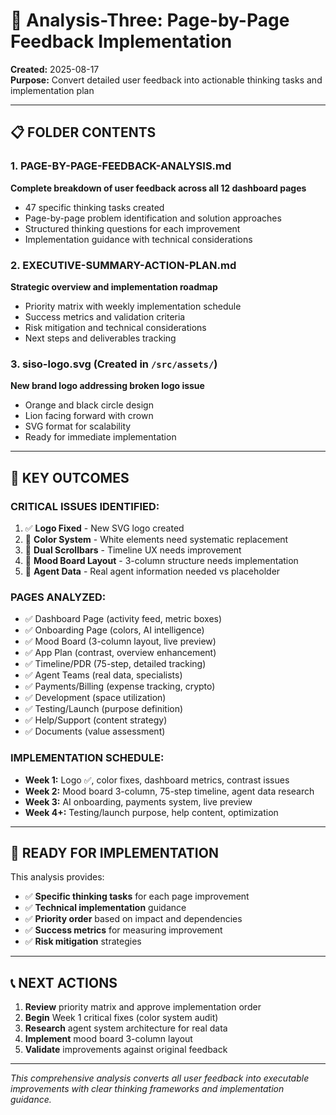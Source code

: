 # 📁 Analysis-Three: Page-by-Page Feedback Implementation

**Created:** 2025-08-17  
**Purpose:** Convert detailed user feedback into actionable thinking tasks and implementation plan

---

## 📋 **FOLDER CONTENTS**

### **1. PAGE-BY-PAGE-FEEDBACK-ANALYSIS.md**
**Complete breakdown of user feedback across all 12 dashboard pages**
- 47 specific thinking tasks created
- Page-by-page problem identification and solution approaches
- Structured thinking questions for each improvement
- Implementation guidance with technical considerations

### **2. EXECUTIVE-SUMMARY-ACTION-PLAN.md**
**Strategic overview and implementation roadmap**
- Priority matrix with weekly implementation schedule
- Success metrics and validation criteria
- Risk mitigation and technical considerations
- Next steps and deliverables tracking

### **3. siso-logo.svg** (Created in `/src/assets/`)
**New brand logo addressing broken logo issue**
- Orange and black circle design
- Lion facing forward with crown
- SVG format for scalability
- Ready for immediate implementation

---

## 🎯 **KEY OUTCOMES**

### **CRITICAL ISSUES IDENTIFIED:**
1. ✅ **Logo Fixed** - New SVG logo created
2. 🔄 **Color System** - White elements need systematic replacement
3. 🔄 **Dual Scrollbars** - Timeline UX needs improvement
4. 🔄 **Mood Board Layout** - 3-column structure needs implementation
5. 🔄 **Agent Data** - Real agent information needed vs placeholder

### **PAGES ANALYZED:**
- ✅ Dashboard Page (activity feed, metric boxes)
- ✅ Onboarding Page (colors, AI intelligence)
- ✅ Mood Board (3-column layout, live preview)
- ✅ App Plan (contrast, overview enhancement)
- ✅ Timeline/PDR (75-step, detailed tracking)
- ✅ Agent Teams (real data, specialists)
- ✅ Payments/Billing (expense tracking, crypto)
- ✅ Development (space utilization)
- ✅ Testing/Launch (purpose definition)
- ✅ Help/Support (content strategy)
- ✅ Documents (value assessment)

### **IMPLEMENTATION SCHEDULE:**
- **Week 1:** Logo ✅, color fixes, dashboard metrics, contrast issues
- **Week 2:** Mood board 3-column, 75-step timeline, agent data research
- **Week 3:** AI onboarding, payments system, live preview
- **Week 4+:** Testing/launch purpose, help content, optimization

---

## 🚀 **READY FOR IMPLEMENTATION**

This analysis provides:
- ✅ **Specific thinking tasks** for each page improvement
- ✅ **Technical implementation** guidance
- ✅ **Priority order** based on impact and dependencies
- ✅ **Success metrics** for measuring improvement
- ✅ **Risk mitigation** strategies

---

## 📞 **NEXT ACTIONS**

1. **Review** priority matrix and approve implementation order
2. **Begin** Week 1 critical fixes (color system audit)
3. **Research** agent system architecture for real data
4. **Implement** mood board 3-column layout
5. **Validate** improvements against original feedback

---

*This comprehensive analysis converts all user feedback into executable improvements with clear thinking frameworks and implementation guidance.*